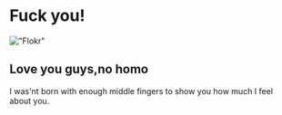 # Fuck you!

<!-- Image -->
!["Flokr"]('./flork.jpg')

## Love you guys,no homo
I was'nt  born with enough middle fingers to show you how much I feel about you.

